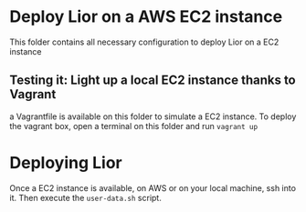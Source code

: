 # Deploy Lior on a AWS EC2 instance

This folder contains all necessary configuration to deploy Lior on a EC2 instance

## Testing it: Light up a local EC2 instance thanks to Vagrant

a Vagrantfile is available on this folder to simulate a EC2 instance.
To deploy the vagrant box, open a terminal on this folder and run `vagrant up`

# Deploying Lior

Once a EC2 instance is available, on AWS or on your local machine, ssh into it.
Then execute the `user-data.sh` script.

